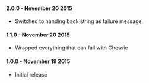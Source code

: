 #### 2.0.0 - November 20 2015
* Switched to handing back string as failure message.

#### 1.1.0 - November 20 2015
* Wrapped everything that can fail with Chessie

#### 1.0.0 - November 19 2015
* Initial release